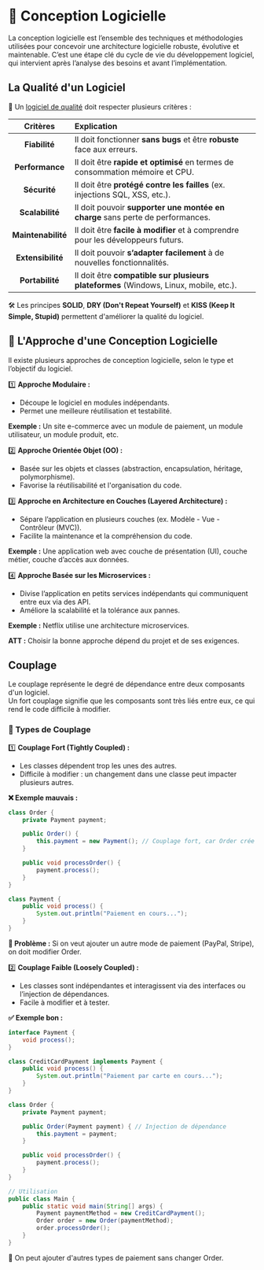 # 🌟 Conception Logicielle

La conception logicielle est l’ensemble des techniques et méthodologies utilisées pour concevoir une architecture logicielle robuste, évolutive et maintenable. C’est une étape clé du cycle de vie du développement logiciel, qui intervient après l’analyse des besoins et avant l’implémentation.

## La Qualité d'un Logiciel

🎯 Un <u>logiciel de qualité</u> doit respecter plusieurs critères :

|      Critères      | Explication                                                                           |
|:------------------:|:--------------------------------------------------------------------------------------|
|   **Fiabilité**    | Il doit fonctionner **sans bugs** et être **robuste** face aux erreurs.               |
|  **Performance**   | Il doit être **rapide et optimisé** en termes de consommation mémoire et CPU.         |
|    **Sécurité**    | Il doit être **protégé contre les failles** (ex. injections SQL, XSS, etc.).          |
|  **Scalabilité**   | Il doit pouvoir **supporter une montée en charge** sans perte de performances.        |
| **Maintenabilité** | Il doit être **facile à modifier** et à comprendre pour les développeurs futurs.      |
| **Extensibilité**  | Il doit pouvoir **s’adapter facilement** à de nouvelles fonctionnalités.              |
|  **Portabilité**   | Il doit être **compatible sur plusieurs plateformes** (Windows, Linux, mobile, etc.). |

🛠️ Les principes **SOLID**, **DRY (Don't Repeat Yourself)** et **KISS (Keep It Simple, Stupid)** permettent d'améliorer la qualité du logiciel.

## 🚀 L'Approche d'une Conception Logicielle

Il existe plusieurs approches de conception logicielle, selon le type et l’objectif du logiciel.

1️⃣ **Approche Modulaire :**
- Découpe le logiciel en modules indépendants.
- Permet une meilleure réutilisation et testabilité.

**Exemple :** Un site e-commerce avec un module de paiement, un module utilisateur, un module produit, etc.

2️⃣ **Approche Orientée Objet (OO) :**
- Basée sur les objets et classes (abstraction, encapsulation, héritage, polymorphisme).
- Favorise la réutilisabilité et l'organisation du code.

3️⃣ **Approche en Architecture en Couches (Layered Architecture) :**
- Sépare l’application en plusieurs couches (ex. Modèle - Vue - Contrôleur (MVC)).
- Facilite la maintenance et la compréhension du code.

**Exemple :** Une application web avec couche de présentation (UI), couche métier, couche d’accès aux données.

4️⃣ **Approche Basée sur les Microservices :**
- Divise l’application en petits services indépendants qui communiquent entre eux via des API.
- Améliore la scalabilité et la tolérance aux pannes.

**Exemple :** Netflix utilise une architecture microservices.

**ATT :** Choisir la bonne approche dépend du projet et de ses exigences.

## Couplage

Le couplage représente le degré de dépendance entre deux composants d'un logiciel.
<br>Un fort couplage signifie que les composants sont très liés entre eux, ce qui rend le code difficile à modifier.

### 🎯 Types de Couplage

1️⃣ **Couplage Fort (Tightly Coupled) :**
- Les classes dépendent trop les unes des autres.
- Difficile à modifier : un changement dans une classe peut impacter plusieurs autres.

**❌ Exemple mauvais :**
```java
class Order {
    private Payment payment;

    public Order() {
        this.payment = new Payment(); // Couplage fort, car Order crée l'instance de Payment
    }

    public void processOrder() {
        payment.process();
    }
}

class Payment {
    public void process() {
        System.out.println("Paiement en cours...");
    }
}

```
**📌 Problème :** Si on veut ajouter un autre mode de paiement (PayPal, Stripe), on doit modifier Order.

2️⃣ **Couplage Faible (Loosely Coupled) :**
- Les classes sont indépendantes et interagissent via des interfaces ou l’injection de dépendances.
- Facile à modifier et à tester.

**✅ Exemple bon :**
```java
interface Payment {
    void process();
}

class CreditCardPayment implements Payment {
    public void process() {
        System.out.println("Paiement par carte en cours...");
    }
}

class Order {
    private Payment payment;

    public Order(Payment payment) { // Injection de dépendance
        this.payment = payment;
    }

    public void processOrder() {
        payment.process();
    }
}

// Utilisation
public class Main {
    public static void main(String[] args) {
        Payment paymentMethod = new CreditCardPayment();
        Order order = new Order(paymentMethod);
        order.processOrder();
    }
}

```
📌 On peut ajouter d'autres types de paiement sans changer Order.
